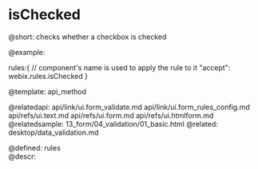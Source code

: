isChecked
=============

@short:
	checks whether a checkbox is checked

@example:

rules:{ // component's name is used to apply the rule to it
		 "accept": webix.rules.isChecked
       }

@template:	api_method

@relatedapi:
	api/link/ui.form_validate.md
    api/link/ui.form_rules_config.md
    api/refs/ui.text.md
    api/refs/ui.form.md
    api/refs/ui.htmlform.md
@relatedsample:
	13_form/04_validation/01_basic.html
@related:
	desktop/data_validation.md

@defined:	rules	
@descr: 

